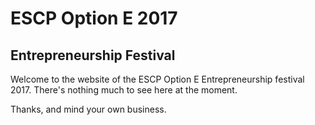 # ESCP Option E 2017

## Entrepreneurship Festival

Welcome to the website of the ESCP Option E Entrepreneurship festival 2017.
There's nothing much to see here at the moment.

Thanks, and mind your own business.
